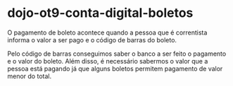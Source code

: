 # dojo-ot9-conta-digital-boletos

O pagamento de boleto acontece quando a pessoa que é correntista informa o valor a ser pago e o código de barras do boleto.

Pelo código de barras conseguimos saber o banco a ser feito o pagamento e o valor do boleto. Além disso, é necessário sabermos o valor que a pessoa está pagando já que alguns boletos permitem pagamento de valor menor do total.
